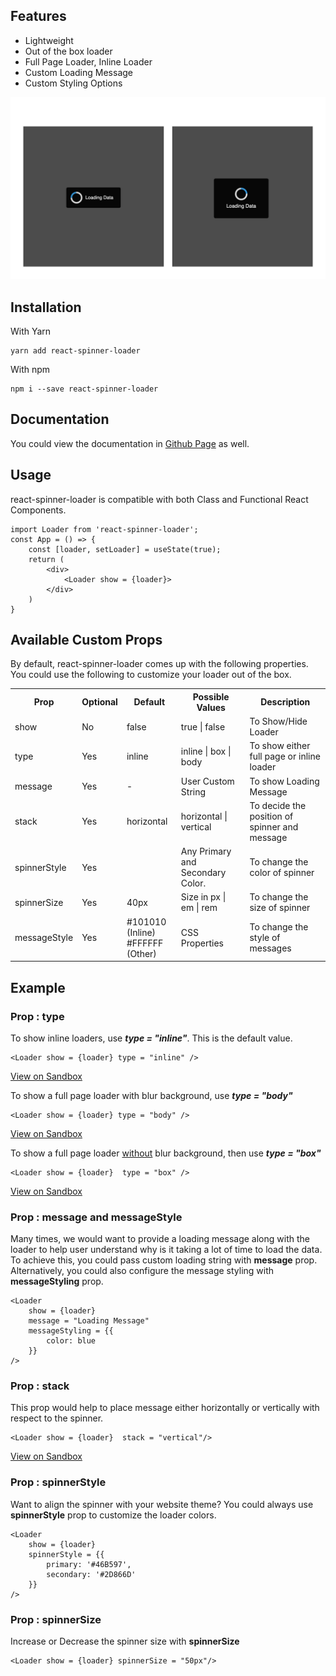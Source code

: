 

## Features

- Lightweight 
- Out of the box loader
- Full Page Loader, Inline Loader
- Custom Loading Message
- Custom Styling Options

<img src = "https://github.com/nijin-vinodan/react-spinner-loader/blob/master/examples/react-spinner-loader.png?raw=true" width = "700"/>


## Installation

With Yarn

```
yarn add react-spinner-loader
```

With npm

```
npm i --save react-spinner-loader
```

## Documentation
You could view the documentation in <a href = "https://github.com/nijin-vinodan/react-spinner-loader">Github Page</a> as well.

## Usage

react-spinner-loader is compatible with both Class and Functional React Components.

```
import Loader from 'react-spinner-loader';
const App = () => {
    const [loader, setLoader] = useState(true);
    return (
        <div>
            <Loader show = {loader}>
        </div>
    )
}
```

## Available Custom Props

By default, react-spinner-loader comes up with the following properties. You could use the following to customize your loader out of the box.

<table>
  <tbody>
    <tr>
      <th>Prop</th>
      <th>Optional</th>
      <th>Default</th>
      <th>Possible Values</th>
      <th>Description</th>
    </tr>
    <tr>
      <td>show</td>
      <td>No</td>
      <td>false</td>
      <td>true | false</td>
      <td>To Show/Hide Loader</td>
    </tr>
    <tr>
      <td>type</td>
      <td>Yes</td>
      <td>inline</td>
      <td>inline | box | body </td>
      <td>To show either full page or inline loader</td>
    </tr>
    <tr>
      <td>message</td>
      <td>Yes</td>
      <td> - </td>
      <td>User Custom String</td>
      <td>To show Loading Message</td>
    </tr>
    <tr>
      <td>stack</td>
      <td>Yes</td>
      <td>horizontal</td>
      <td>horizontal | vertical</td>
      <td>To decide the position of spinner and message</td>
    </tr>
    <tr>
      <td>spinnerStyle</td>
      <td>Yes</td>
      <td></td>
      <td>
        Any Primary and Secondary Color. 
      </td>
      <td>To change the color of spinner</td>
    </tr>
    <tr>
      <td>spinnerSize</td>
      <td>Yes</td>
      <td>
        40px
      </td>
      <td>
        Size in px | em | rem
      </td>
      <td>To change the size of spinner</td>
    </tr>
    <tr>
      <td>messageStyle</td>
      <td>Yes</td>
      <td>
        #101010 (Inline)<br/>
        #FFFFFF (Other)
      </td>
      <td>
        CSS Properties
      </td>
      <td>To change the style of messages</td>
    </tr>
  </tbody>
</table>


## Example

### Prop : <b>type</b>

To show inline loaders, use <b><i>type = "inline"</i></b>. This is the default value.
```
<Loader show = {loader} type = "inline" />
``` 
<a href = "https://codesandbox.io/s/react-spinner-loader-inline-example-qeglg" target = "_blank">View on Sandbox</a>

To show a full page loader with blur background, use <b><i>type = "body"</i></b>
```
<Loader show = {loader} type = "body" />
```
<a href = "https://codesandbox.io/s/react-spinner-loader-body-example-b9xce"  target = "_blank">View on Sandbox</a>

To show a full page loader <u>without</u> blur background, then use <b><i>type = "box"</i></b>

```
<Loader show = {loader}  type = "box" />
```
<a href = "https://codesandbox.io/s/react-spinner-loader-box-example-1k90o"  target = "_blank">View on Sandbox</a>

### Prop : <b>message</b> and <b>messageStyle</b>

Many times, we would want to provide a loading message along with the loader to help user understand why is it taking a lot of time to load the data. <br/>
To achieve this, you could pass custom loading string with <b>message</b> prop. <br/>
Alternatively, you could also configure the message styling with <b>messageStyling</b> prop.

```
<Loader 
    show = {loader}
    message = "Loading Message"
    messageStyling = {{
        color: blue
    }}
/>
```

### Prop : <b>stack</b>
This prop would help to place message either horizontally or vertically with respect to the spinner.
```
<Loader show = {loader}  stack = "vertical"/>
```
<a href = "https://codesandbox.io/s/react-spinner-loader-vertical-example-ppi90"  target = "_blank">View on Sandbox</a>

### Prop : <b>spinnerStyle</b>
Want to align the spinner with your website theme? You could always use <b>spinnerStyle</b> prop to customize the loader colors.<br/>

```
<Loader
    show = {loader} 
    spinnerStyle = {{
        primary: '#46B597',
        secondary: '#2D866D'
    }}
/>
```

### Prop : <b>spinnerSize</b>
Increase or Decrease the spinner size with <b>spinnerSize</b>
```
<Loader show = {loader} spinnerSize = "50px"/>
```